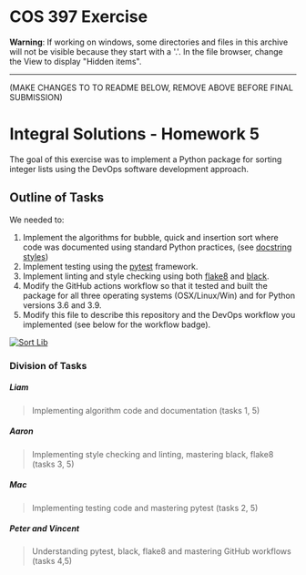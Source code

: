 # COS 397 Exercise


**Warning**: If working on windows, some directories and files in this archive
will not be visible because they start with a '.'. In the file browser, change 
the View to display "Hidden items".

__________________________________________________________________________________
(MAKE CHANGES TO TO README BELOW, REMOVE ABOVE BEFORE FINAL SUBMISSION)
# Integral Solutions - Homework 5

The goal of this exercise was to implement a Python package for sorting integer 
lists using the DevOps software development approach.

## Outline of Tasks
We needed to:
1. Implement the algorithms for bubble, quick and insertion sort where code was documented using
standard Python practices, (see [docstring 
styles](https://stackoverflow.com/questions/3898572/what-is-the-standard-python-docstring-format))
2. Implement testing using the [pytest](https://docs.pytest.org/en/6.2.x/) framework.
3. Implement linting and style checking using both [flake8](https://flake8.pycqa.org/en/latest/) and 
[black](https://black.readthedocs.io/en/stable/). 
4. Modify the GitHub actions workflow so that it tested and built the package for all 
three operating systems (OSX/Linux/Win) and for Python versions 3.6 and 3.9.
5. Modify this file to describe this repository and the DevOps workflow you 
implemented (see below for the workflow badge).

[![Sort Lib](https://github.com/liamblair/COS397-hw5/actions/workflows/main.yml/badge.svg)](https://github.com/liamblair/COS397-hw5/actions/workflows/main.yml)

### Division of Tasks

##### Liam
> Implementing algorithm code and documentation (tasks 1, 5)

##### Aaron
> Implementing style checking and linting, mastering black, flake8 (tasks 3, 5)

##### Mac
> Implementing testing code and mastering pytest (tasks 2, 5)

##### Peter and Vincent
> Understanding pytest, black, flake8 and mastering GitHub workflows (tasks 4,5)